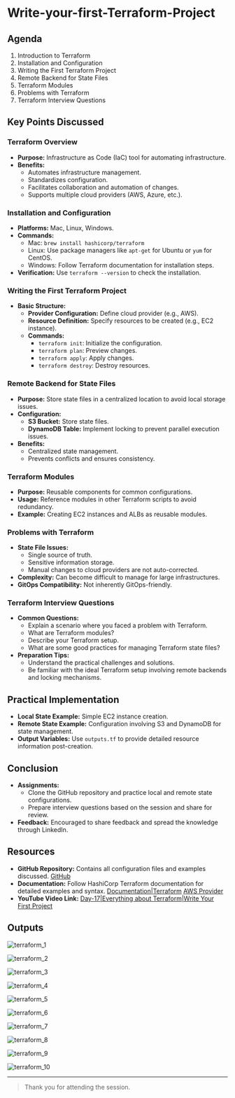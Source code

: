 # Write-your-first-Terraform-Project

## Agenda
1. Introduction to Terraform
2. Installation and Configuration
3. Writing the First Terraform Project
4. Remote Backend for State Files
5. Terraform Modules
6. Problems with Terraform
7. Terraform Interview Questions

## Key Points Discussed

### Terraform Overview
- **Purpose:** Infrastructure as Code (IaC) tool for automating infrastructure.
- **Benefits:** 
  - Automates infrastructure management.
  - Standardizes configuration.
  - Facilitates collaboration and automation of changes.
  - Supports multiple cloud providers (AWS, Azure, etc.).

### Installation and Configuration
- **Platforms:** Mac, Linux, Windows.
- **Commands:**
  - Mac: `brew install hashicorp/terraform`
  - Linux: Use package managers like `apt-get` for Ubuntu or `yum` for CentOS.
  - Windows: Follow Terraform documentation for installation steps.
- **Verification:** Use `terraform --version` to check the installation.

### Writing the First Terraform Project
- **Basic Structure:**
  - **Provider Configuration:** Define cloud provider (e.g., AWS).
  - **Resource Definition:** Specify resources to be created (e.g., EC2 instance).
  - **Commands:** 
    - `terraform init`: Initialize the configuration.
    - `terraform plan`: Preview changes.
    - `terraform apply`: Apply changes.
    - `terraform destroy`: Destroy resources.

### Remote Backend for State Files
- **Purpose:** Store state files in a centralized location to avoid local storage issues.
- **Configuration:**
  - **S3 Bucket:** Store state files.
  - **DynamoDB Table:** Implement locking to prevent parallel execution issues.
- **Benefits:**
  - Centralized state management.
  - Prevents conflicts and ensures consistency.

### Terraform Modules
- **Purpose:** Reusable components for common configurations.
- **Usage:** Reference modules in other Terraform scripts to avoid redundancy.
- **Example:** Creating EC2 instances and ALBs as reusable modules.

### Problems with Terraform
- **State File Issues:**
  - Single source of truth.
  - Sensitive information storage.
  - Manual changes to cloud providers are not auto-corrected.
- **Complexity:** Can become difficult to manage for large infrastructures.
- **GitOps Compatibility:** Not inherently GitOps-friendly.

### Terraform Interview Questions
- **Common Questions:**
  - Explain a scenario where you faced a problem with Terraform.
  - What are Terraform modules?
  - Describe your Terraform setup.
  - What are some good practices for managing Terraform state files?
- **Preparation Tips:**
  - Understand the practical challenges and solutions.
  - Be familiar with the ideal Terraform setup involving remote backends and locking mechanisms.

## Practical Implementation
- **Local State Example:** Simple EC2 instance creation.
- **Remote State Example:** Configuration involving S3 and DynamoDB for state management.
- **Output Variables:** Use `outputs.tf` to provide detailed resource information post-creation.

## Conclusion
- **Assignments:**
  - Clone the GitHub repository and practice local and remote state configurations.
  - Prepare interview questions based on the session and share for review.
- **Feedback:** Encouraged to share feedback and spread the knowledge through LinkedIn.

## Resources
- **GitHub Repository:** Contains all configuration files and examples discussed. [GitHub](https://github.com/iam-veeramalla/write_your_first_terraform_project)
- **Documentation:** Follow HashiCorp Terraform documentation for detailed examples and syntax.
[Documentation|Terraform](https://developer.hashicorp.com/terraform/docs)
[AWS Provider](https://registry.terraform.io/providers/hashicorp/aws/latest/docs)
- **YouTube Video Link:** [Day-17|Everything about Terraform|Write Your First Project](https://youtu.be/CzdfdKWRDB8?si=81MwKwB9EZsHA_0Z)

## Outputs

![terraform_1](https://github.com/user-attachments/assets/cf68e1a6-7974-49ef-83ab-0601a37c400c)

![terraform_2](https://github.com/user-attachments/assets/3e0efab1-0c9d-4dcd-8a24-d1bdf4c5c5bf)

![terraform_3](https://github.com/user-attachments/assets/2ae1f432-1e5e-49a7-947b-5a1e993d9033)

![terraform_4](https://github.com/user-attachments/assets/ed3951c3-5c8a-40c7-92a4-159896732244)

![terraform_5](https://github.com/user-attachments/assets/5875fc9f-6b15-4d06-8493-4e74558ebb72)

![terraform_6](https://github.com/user-attachments/assets/39e8e1c6-af28-40e7-841c-442e8196c532)

![terraform_7](https://github.com/user-attachments/assets/ac780db9-1081-40f0-adab-9ae43f1d1c9c)

![terraform_8](https://github.com/user-attachments/assets/c92c7eb6-80e5-4601-9ead-9a6be086f9f0)

![terraform_9](https://github.com/user-attachments/assets/5a6a3c01-60f4-4626-b2c5-542f325609c0)

![terraform_10](https://github.com/user-attachments/assets/b363fef5-2ffe-4698-9de6-43848b8353ee)

---

> Thank you for attending the session.


